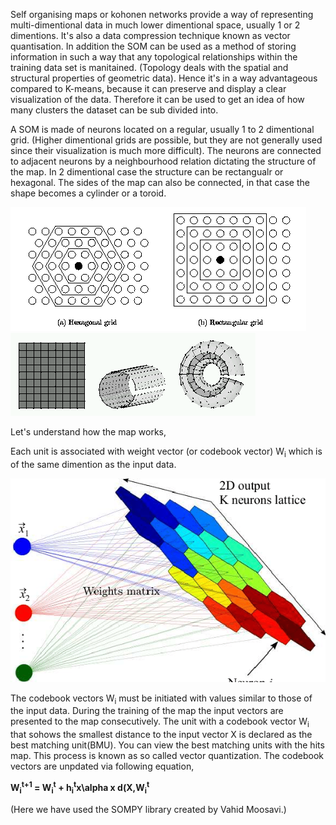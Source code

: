 Self organising maps or kohonen networks provide a way of representing multi-dimentional data in much lower dimentional space, usually 1 or 2 dimentions. It's also a data compression technique known as vector quantisation. In addition the SOM can be used as a method of storing information in such a way that any topological relationships within the training data set is manitained. (Topology deals with the spatial and structural properties of geometric data). Hence it's in a way advantageous compared to K-means, because it can preserve and display a clear visualization of the data. Therefore it can be used to get an idea of how many clusters the dataset can be sub divided into.

A SOM is made of neurons located on a regular, usually 1 to 2 dimentional grid. (Higher dimentional grids are possible, but they are not generally used since their visualization is much more difficult). The neurons are connected to adjacent neurons by a neighbourhood relation dictating the structure of the map. In 2 dimentional case the structure can be rectangualr or hexagonal. The sides of the map can also be connected, in that case the shape becomes a cylinder or a toroid. 

<img src="grids.gif" alt="blobs" class="inline"/>

<img src="shapes.gif" alt="blobs" class="inline"/>

Let's understand how the map works, 

Each unit is associated with weight vector (or codebook vector) W<sub>i</sub>  which is of the same dimention as the input data. 

<img src="Figure_10.png" alt="blobs" class="inline"/>

The codebook vectors W<sub>i</sub> must be initiated with values similar to those of the input data. During the training of the map the input vectors are presented to the map consecutively. The unit with a codebook vector W<sub>i</sub> that sohows the smallest distance to the input vector X is declared as the best matching unit(BMU). You can view the best matching units with the hits map. This process is known as so called vector quantization.
The codebook vectors are unpdated via following equation, 

**W<sub>i</sub><sup>t+1</sup> = W<sub>i</sub><sup>t</sup> + h<sub>i</sub><sup>t</sup>x\alpha x d(X,W<sub>i</sub><sup>t</sup>**

(Here we have used the SOMPY library created by Vahid Moosavi.)

